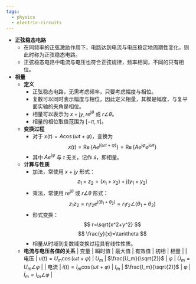 ```yaml
---
tags:
  - physics
  - electric-circuits
---
```

- **正弦稳态电路**
    - 在同频率的正弦激励作用下，电路达到电流与电压稳定地周期性变化，则此时称为正弦稳态电路。
    - 正弦稳态电路中电流与电压也符合正弦规律，频率相同，不同的只有相位。
- **相量**
    - **定义**
        - 正弦稳态电路，无需考虑频率，只要考虑幅度与相位。
        - 复数可以同时表示幅度与相位，因此定义相量，其模是幅度，与复平面实轴的夹角是相位。
        - 相量可以表示为 $x+\mathrm jy, re^{\mathrm j\theta}$ 或 $r\angle\theta$。
        - 相量的相位取值范围为 $[-\pi,\pi]$。
    - **变换过程**
        - 对于 $x(t)=A\cos(\omega t+\varphi)$，变换为
          $$
          x(t)=\operatorname{Re}\{Ae^{\mathrm j(\omega t+\varphi)}\}=\operatorname{Re}\{Ae^{\mathrm j\varphi}e^{\mathrm j\omega t}\}
          $$
        - 其中 $Ae^{\mathrm j\varphi}$ 与 $t$ 无关，记作 $\dot{x}$，即相量。
    - **计算与性质**
        - 加法，常使用 $x+\mathrm jy$ 形式：
          $$
          z_1+z_2=(x_1+x_2)+\mathrm j(y_1+y_2)
          $$
        - 乘法，常使用 $re^{\mathrm j\theta}$ 或 $r\angle\theta$ 形式：
          $$
          z_1z_2=r_1r_2e^{\mathrm j(\theta_1+\theta_2)}=r_1r_2\angle(\theta_1+\theta_2)
          $$
        - 形式变换：
          $$
          r=\sqrt{x^2+y^2}
          $$
          $$
          \frac{y}{x}=\tan\theta
          $$
        - 相量从时域到复数域变换过程具有线性性质。
    - **电流与电压各值的关系**
      | 变量 | 瞬时值 | 最大值 | 有效值 | 初相 | 相量 |
      | 电压 | $u(t)=U_m\cos(\omega t+\varphi)$ | $U_m$ | $\frac{U_m}{\sqrt{2}}$ | $\varphi$ | $\dot{U}_m=U_m\angle\varphi$ |
      | 电流 | $i(t)=I_m\cos(\omega t+\varphi)$ | $I_m$ | $\frac{I_m}{\sqrt{2}}$ | $\varphi$ | $\dot{I}_m=I_m\angle\varphi$ |
